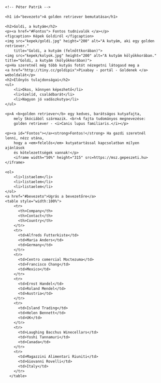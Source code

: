 <!DOCTYPE html>
<html>

<head>
	<link rel="icon" href="kepek/mancs.png" type="image.ico">
	<title>Golden Retriverek - Kezdőlap </title>
	<link rel="stylesheet" type="text/css" href="stilus.css">
	<style>
table, th, td {
  border: 1px solid black;
  border-collapse: collapse;
  padding: 20px;
}
tr:nth-child(even) {
  background-color: #D6EEEE;
}
	</style>
</head>

<body>

	<!-- Péter Patrik -->

	<h1 id="bevezeto">A golden retriever bemutatása</h1>

	<h2>Goldi, a kutyám</h2>
	<p><a href="#Fontos"> Fontos tudnivalók </a></p>
	<figcaption> Képek Goldiról </figcaption>
	<img src="kepek/goldi.jpg" height="200" alt="A kutyám, aki egy golden retriever."
		title="Goldi, a kutyám (felnőttkorában)">
	<img src="kepek/kolyok.jpg" height="200" alt="A kutyám kölyökkorában." title="Goldi, a kutyám (kölyökkorában)">
	<p>Ha szeretnél még több kutyás fotót nézegetni látogasd meg a
	<a href="http://tiny.cc/goldipix">Pixabay - portál - Goldenek </a> weboldalát</p>
	<h2>Előnyös tulajdonságai</h2>
	<ul>
		<li>Okos, könnyen képezhető</li>
		<li>Szelíd, családbarát</li>
		<li>Nagyon jó vadászkutya</li>
	</ul>

	<p>A <b>golden retriever</b> egy kedves, barátságos kutyafajta,
		mely Skóciából származik. <br>A fajta tudományos megnevezése:
		golden retriever - <i>Canis lupus familiaris.</i></p>

	<p><a id="Fontos"></a><strong>Fontos!</strong> Ha gazdi szeretnél lenni, nézz utána,
		hogy a <em>felelős</em> kutyatartással kapcsolatban milyen ajánlások
		és kötelezettségek vannak!</p>
		<iframe width="50%" height="315" src=https://msz.gepeszeti.hu></iframe>

	<ol>
		<li>listaelem</li>
		<li>listaelem</li>
		<li>listaelem</li>
	</ol>
	<a href="#bevezeto">Ugrás a bevezetőre</a>
	<table style="width:100%">
		<tr>
		  <th>Company</th>
		  <th>Contact</th>
		  <th>Country</th>
		</tr>
		<tr>
		  <td>Alfreds Futterkiste</td>
		  <td>Maria Anders</td>
		  <td>Germany</td>
		</tr>
		<tr>
		  <td>Centro comercial Moctezuma</td>
		  <td>Francisco Chang</td>
		  <td>Mexico</td>
		</tr>
		<tr>
		  <td>Ernst Handel</td>
		  <td>Roland Mendel</td>
		  <td>Austria</td>
		</tr>
		<tr>
		  <td>Island Trading</td>
		  <td>Helen Bennett</td>
		  <td>UK</td>
		</tr>
		<tr>
		  <td>Laughing Bacchus Winecellars</td>
		  <td>Yoshi Tannamuri</td>
		  <td>Canada</td>
		</tr>
		<tr>
		  <td>Magazzini Alimentari Riuniti</td>
		  <td>Giovanni Rovelli</td>
		  <td>Italy</td>
		</tr>
	  </table>
</body>

</html>
